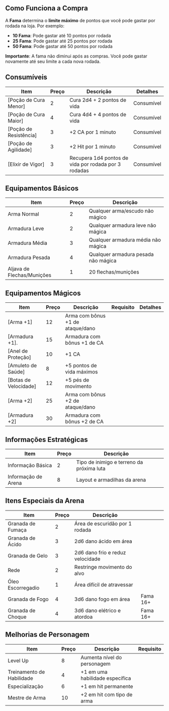 ## Como Funciona a Compra

A **Fama** determina o **limite máximo** de pontos que você pode gastar por rodada na loja. Por exemplo:

- **10 Fama**: Pode gastar até 10 pontos por rodada
- **25 Fama**: Pode gastar até 25 pontos por rodada
- **50 Fama**: Pode gastar até 50 pontos por rodada

**Importante**: A fama não diminui após as compras. Você pode gastar novamente até seu limite a cada nova rodada.

## Consumíveis

| Item                                                                             | Preço | Descrição                                            | Detalhes   |
| ------------------------------------------------------------ | ----- | ---------------------------------------------------- | ---------- |
| [Poção de Cura Menor]                                        | 2     | Cura 2d4 + 2 pontos de vida                          | Consumível |
| [Poção de Cura Maior]                                        | 4     | Cura 4d4 + 4 pontos de vida                          | Consumível |
| [Poção de Resistência]                                       | 3     | +2 CA por 1 minuto                                   | Consumível |
| [Poção de Agilidade]                                         | 3     | +2 Hit por 1 minuto                                  | Consumível |
| [Elixir de Vigor]                                            | 3     | Recupera 1d4 pontos de vida por rodada por 3 rodadas | Consumível |

## Equipamentos Básicos

| Item                       | Preço | Descrição                           |
| -------------------------- | ----- | ----------------------------------- |
| Arma Normal                | 2     | Qualquer arma/escudo não mágico     |
| Armadura Leve              | 2     | Qualquer armadura leve não mágica   |
| Armadura Média             | 3     | Qualquer armadura média não mágica  |
| Armadura Pesada            | 4     | Qualquer armadura pesada não mágica |
| Aljava de Flechas/Munições | 1     | 20 flechas/munições                 |

## Equipamentos Mágicos

| Item                                                         | Preço | Descrição                        | Requisito | Detalhes |
| ------------------------------------------------------------ | ----- | -------------------------------- | --------- | -------- |
| [Arma +1]                                                    | 12    | Arma com bônus +1 de ataque/dano | 
| [Armadura +1].                                               | 15    | Armadura com bônus +1 de CA      | 
| [Anel de Proteção]                                           | 10    | +1 CA                            | 
| [Amuleto de Saúde]                                           | 8     | +5 pontos de vida máximos        | 
| [Botas de Velocidade]                                        | 12    | +5 pés de movimento              | 
| [Arma +2]                                                    | 25    | Arma com bônus +2 de ataque/dano | 
| [Armadura +2]                                                | 30    | Armadura com bônus +2 de CA      | 

## Informações Estratégicas

| Item                | Preço | Descrição                                 |     |
| ------------------- | ----- | ----------------------------------------- | --- |
| Informação Básica   | 2     | Tipo de inimigo e terreno da próxima luta |     |
| Informação de Arena | 8     | Layout e armadilhas da arena              |     |


## Itens Especiais da Arena

| Item              | Preço | Descrição                        |          |
| ----------------- | ----- | -------------------------------- | -------- |
| Granada de Fumaça | 2     | Área de escuridão por 1 rodada   |
| Granada de Ácido  | 3     | 2d6 dano ácido em área           |
| Granada de Gelo   | 3     | 2d6 dano frio e reduz velocidade |
| Rede              | 2     | Restringe movimento do alvo      |
| Óleo Escorregadio | 1     | Área difícil de atravessar       |
| Granada de Fogo   | 4     | 3d6 dano fogo em área            | Fama 16+ |
| Granada de Choque | 4     | 3d6 dano elétrico e atordoa      | Fama 16+ |

## Melhorias de Personagem

| Item                      | Preço | Descrição                       | Requisito |
| ------------------------- | ----- | ------------------------------- | --------- |
| Level Up                  | 8     | Aumenta nível do personagem     |           |
| Treinamento de Habilidade | 4     | +1 em uma habilidade específica |           |
| Especialização            | 6     | +1 em hit permanente            |           |
| Mestre de Arma            | 10    | +2 em hit com tipo de arma      |           |



